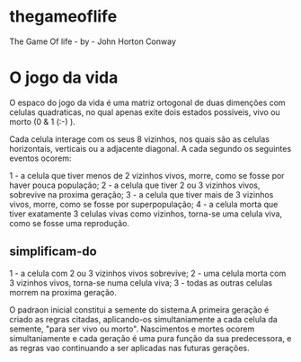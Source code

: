 # thegameoflife
The Game Of life - by - John Horton Conway


# O jogo da vida
O espaco do jogo da vida é  uma matriz ortogonal de duas dimenções com celulas quadraticas, no qual apenas exite dois estados possiveis, vivo ou morto (0 & 1 (:-) ).

Cada celula interage com os seus 8 vizinhos, nos quais são as celulas horizontais, verticais ou a adjacente diagonal.
A cada segundo os seguintes eventos ocorem:

1 - a celula que tiver menos de 2 vizinhos vivos, morre, como se fosse por haver pouca população;
2 - a celula que tiver 2 ou 3 vizinhos vivos, sobrevive na proxima geração;
3 - a celula que tiver mais de 3 vizinhos vivos, morre, como se fosse por superpopulação;
4 - a celula morta que tiver exatamente 3 celulas vivas como vizinhos, torna-se uma celula viva, como se fosse uma reprodução.

## simplificam-do

1 - a celula com 2 ou 3 vizinhos vivos  sobrevive;
2 - uma celula morta com 3 vizinhos vivos, torna-se numa celula viva;
3 - todas as outras celulas morrem na proxima geração.


O padraon inicial constitui a semente do sistema.A primeira geração é criado as regras citadas, aplicando-os simultaniamente a cada celula da semente, "para ser vivo ou morto". Nascimentos e mortes ocorem simultaniamente e cada geração é uma pura função da sua predecessora, e as regras vao continuando a ser aplicadas nas futuras gerações.
